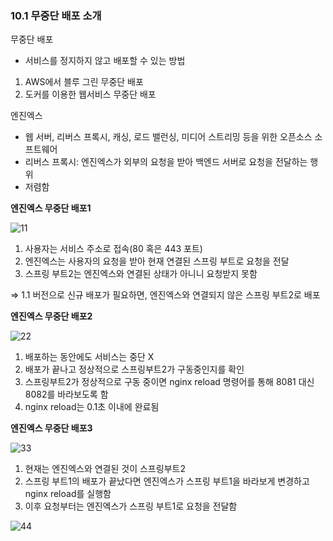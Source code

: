 ### 10.1 무중단 배포 소개

무중단 배포

- 서비스를 정지하지 않고 배포할 수 있는 방법
1. AWS에서 블루 그린 무중단 배포
2. 도커를 이용한 웹서비스 무중단 배포

엔진엑스

- 웹 서버, 리버스 프록시, 캐싱, 로드 밸런싱, 미디어 스트리밍 등을 위한 오픈소스 소프트웨어
- 리버스 프록시: 엔진엑스가 외부의 요청을 받아 백엔드 서버로 요청을 전달하는 행위
- 저렴함

**엔진엑스 무중단 배포1**

![11](https://user-images.githubusercontent.com/57864944/155552873-86768f8c-cf26-4392-9ea3-391f86c79696.png)

1. 사용자는 서비스 주소로 접속(80 혹은 443 포트)
2. 엔진엑스는 사용자의 요청을 받아 현재 연결된 스프링 부트로 요청을 전달
3. 스프링 부트2는 엔진엑스와 연결된 상태가 아니니 요청받지 못함

⇒ 1.1 버전으로 신규 배포가 필요하면, 엔진엑스와 연결되지 않은 스프링 부트2로 배포

**엔진엑스 무중단 배포2**

![22](https://user-images.githubusercontent.com/57864944/155552941-855351a3-772e-4507-8c59-a55b593a6e73.png)
1. 배포하는 동안에도 서비스는 중단 X
2. 배포가 끝나고 정상적으로 스프링부트2가 구동중인지를 확인
3. 스프링부트2가 정상적으로 구동 중이면 nginx reload 명령어를 통해 8081 대신 8082를 바라보도록 함
4. nginx reload는 0.1초 이내에 완료됨

**엔진엑스 무중단 배포3**

![33](https://user-images.githubusercontent.com/57864944/155552948-a7eac859-aeb3-405f-9c6a-6083b51618e9.png)
1. 현재는 엔진엑스와 연결된 것이 스프링부트2
2. 스프링 부트1의 배포가 끝났다면 엔진엑스가 스프링 부트1을 바라보게 변경하고 nginx reload를 실행함
3. 이후 요청부터는 엔진엑스가 스프링 부트1로 요청을 전달함

![44](https://user-images.githubusercontent.com/57864944/155552954-84b3680f-60a4-441a-bc57-10194ecceeda.png)
